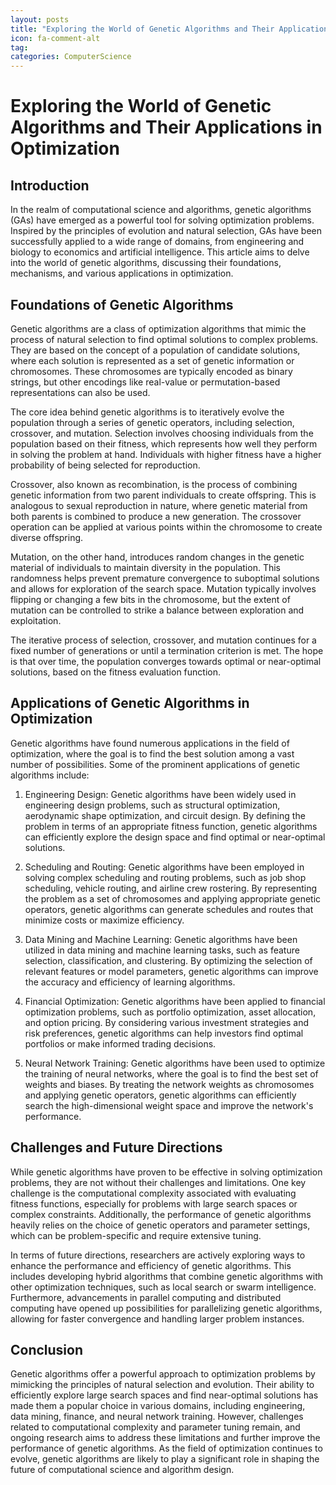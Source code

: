 ```yaml
---
layout: posts
title: "Exploring the World of Genetic Algorithms and Their Applications in Optimization"
icon: fa-comment-alt
tag:      
categories: ComputerScience
---
```



# Exploring the World of Genetic Algorithms and Their Applications in Optimization

## Introduction

In the realm of computational science and algorithms, genetic algorithms (GAs) have emerged as a powerful tool for solving optimization problems. Inspired by the principles of evolution and natural selection, GAs have been successfully applied to a wide range of domains, from engineering and biology to economics and artificial intelligence. This article aims to delve into the world of genetic algorithms, discussing their foundations, mechanisms, and various applications in optimization.

## Foundations of Genetic Algorithms

Genetic algorithms are a class of optimization algorithms that mimic the process of natural selection to find optimal solutions to complex problems. They are based on the concept of a population of candidate solutions, where each solution is represented as a set of genetic information or chromosomes. These chromosomes are typically encoded as binary strings, but other encodings like real-value or permutation-based representations can also be used.

The core idea behind genetic algorithms is to iteratively evolve the population through a series of genetic operators, including selection, crossover, and mutation. Selection involves choosing individuals from the population based on their fitness, which represents how well they perform in solving the problem at hand. Individuals with higher fitness have a higher probability of being selected for reproduction.

Crossover, also known as recombination, is the process of combining genetic information from two parent individuals to create offspring. This is analogous to sexual reproduction in nature, where genetic material from both parents is combined to produce a new generation. The crossover operation can be applied at various points within the chromosome to create diverse offspring.

Mutation, on the other hand, introduces random changes in the genetic material of individuals to maintain diversity in the population. This randomness helps prevent premature convergence to suboptimal solutions and allows for exploration of the search space. Mutation typically involves flipping or changing a few bits in the chromosome, but the extent of mutation can be controlled to strike a balance between exploration and exploitation.

The iterative process of selection, crossover, and mutation continues for a fixed number of generations or until a termination criterion is met. The hope is that over time, the population converges towards optimal or near-optimal solutions, based on the fitness evaluation function.

## Applications of Genetic Algorithms in Optimization

Genetic algorithms have found numerous applications in the field of optimization, where the goal is to find the best solution among a vast number of possibilities. Some of the prominent applications of genetic algorithms include:

1. Engineering Design: Genetic algorithms have been widely used in engineering design problems, such as structural optimization, aerodynamic shape optimization, and circuit design. By defining the problem in terms of an appropriate fitness function, genetic algorithms can efficiently explore the design space and find optimal or near-optimal solutions.

2. Scheduling and Routing: Genetic algorithms have been employed in solving complex scheduling and routing problems, such as job shop scheduling, vehicle routing, and airline crew rostering. By representing the problem as a set of chromosomes and applying appropriate genetic operators, genetic algorithms can generate schedules and routes that minimize costs or maximize efficiency.

3. Data Mining and Machine Learning: Genetic algorithms have been utilized in data mining and machine learning tasks, such as feature selection, classification, and clustering. By optimizing the selection of relevant features or model parameters, genetic algorithms can improve the accuracy and efficiency of learning algorithms.

4. Financial Optimization: Genetic algorithms have been applied to financial optimization problems, such as portfolio optimization, asset allocation, and option pricing. By considering various investment strategies and risk preferences, genetic algorithms can help investors find optimal portfolios or make informed trading decisions.

5. Neural Network Training: Genetic algorithms have been used to optimize the training of neural networks, where the goal is to find the best set of weights and biases. By treating the network weights as chromosomes and applying genetic operators, genetic algorithms can efficiently search the high-dimensional weight space and improve the network's performance.

## Challenges and Future Directions

While genetic algorithms have proven to be effective in solving optimization problems, they are not without their challenges and limitations. One key challenge is the computational complexity associated with evaluating fitness functions, especially for problems with large search spaces or complex constraints. Additionally, the performance of genetic algorithms heavily relies on the choice of genetic operators and parameter settings, which can be problem-specific and require extensive tuning.

In terms of future directions, researchers are actively exploring ways to enhance the performance and efficiency of genetic algorithms. This includes developing hybrid algorithms that combine genetic algorithms with other optimization techniques, such as local search or swarm intelligence. Furthermore, advancements in parallel computing and distributed computing have opened up possibilities for parallelizing genetic algorithms, allowing for faster convergence and handling larger problem instances.

## Conclusion

Genetic algorithms offer a powerful approach to optimization problems by mimicking the principles of natural selection and evolution. Their ability to efficiently explore large search spaces and find near-optimal solutions has made them a popular choice in various domains, including engineering, data mining, finance, and neural network training. However, challenges related to computational complexity and parameter tuning remain, and ongoing research aims to address these limitations and further improve the performance of genetic algorithms. As the field of optimization continues to evolve, genetic algorithms are likely to play a significant role in shaping the future of computational science and algorithm design.